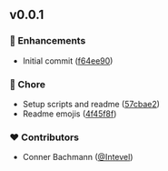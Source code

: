 
## v0.0.1


### 🚀 Enhancements

- Initial commit ([f64ee90](https://github.com/Intevel/vue3-gauge-chart/commit/f64ee90))

### 🏡 Chore

- Setup scripts and readme ([57cbae2](https://github.com/Intevel/vue3-gauge-chart/commit/57cbae2))
- Readme emojis ([4f45f8f](https://github.com/Intevel/vue3-gauge-chart/commit/4f45f8f))

### ❤️ Contributors

- Conner Bachmann ([@Intevel](http://github.com/Intevel))

